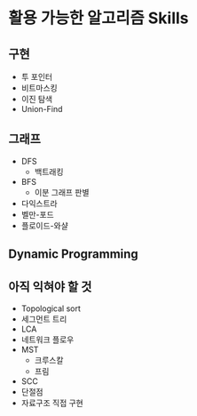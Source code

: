 # 활용 가능한 알고리즘 Skills

## 구현

- 투 포인터
- 비트마스킹
- 이진 탐색
- Union-Find

## 그래프

- DFS
  - 백트래킹
- BFS
  - 이분 그래프 판별
- 다익스트라
- 벨만-포드
- 플로이드-와샬

## Dynamic Programming





## 아직 익혀야 할 것

- Topological sort
- 세그먼트 트리
- LCA
- 네트워크 플로우
- MST
  - 크루스칼
  - 프림
- SCC
- 단절점
- 자료구조 직접 구현